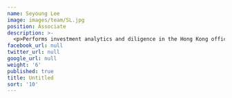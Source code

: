 ```yaml
---
name: Seyoung Lee
image: images/team/SL.jpg
position: Associate
description: >-
  <p>Performs investment analytics and diligence in the Hong Kong office. Previously, Seyoung served as Program Manager of SuperCharger FinTech Accelerator in Hong Kong and as an associate for the Digital Finance Institute, a think tank focusing on the next generation of financial services.</p> <p>Seyoung graduated Summa Cum Laude with a BA in Ethics, Politics and Economics from Yale University.</p>
facebook_url: null
twitter_url: null
google_url: null
weight: '6'
published: true
title: Untitled
sort: '10'
---
```

